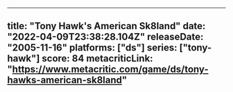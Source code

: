 
---
title: "Tony Hawk's American Sk8land"
date: "2022-04-09T23:38:28.104Z"
releaseDate: "2005-11-16"
platforms: ["ds"]
series: ["tony-hawk"]
score: 84
metacriticLink: "https://www.metacritic.com/game/ds/tony-hawks-american-sk8land"
---
